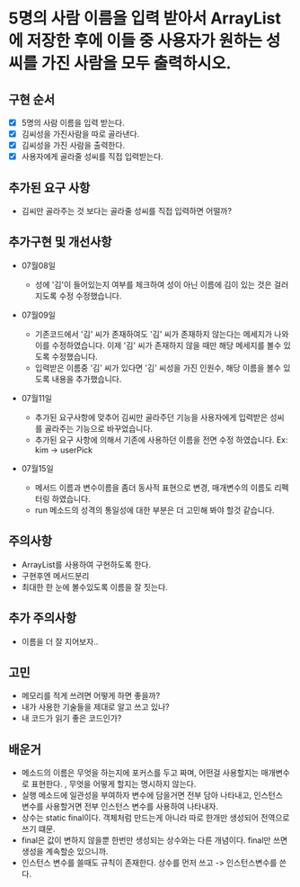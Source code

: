 # 5명의 사람 이름을 입력 받아서 ArrayList에 저장한 후에 이들 중 사용자가 원하는 성씨를 가진 사람을 모두 출력하시오.

## 구현 순서
- [x] 5명의 사람 이름을 입력 받는다.
- [x] 김씨성을 가진사람을 따로 골라낸다.
- [x] 김씨성을 가진 사람을 출력한다.
- [x] 사용자에게 골라줄 성씨를 직접 입력받는다.

## 추가된 요구 사항
- 김씨만 골라주는 것 보다는 골라줄 성씨를 직접 입력하면 어떨까?

## 추가구현 및 개선사항
- 07월08일
  - 성에 '김'이 들어있는지 여부를 체크하여 성이 아닌 이름에 김이 있는 것은 걸러지도록
    수정 수정했습니다.

- 07월09일
  - 기존코드에서 '김' 씨가 존재하여도 '김' 씨가 존재하지 않는다는 메세지가 나와 이를 수정하였습니다.
    이제 '김' 씨가 존재하지 않을 때만 해당 메세지를 볼수 있도록 수정했습니다.
  - 입력받은 이름중 '김' 씨가 있다면 '김' 씨성을 가진 인원수, 해당 이름을 볼수 있도록 내용을 추가했습니다.

- 07월11일
  - 추가된 요구사항에 맞추어 김씨만 골라주던 기능을 사용자에게 입력받은 성씨를 골라주는 기능으로 바꾸었습니다.
  - 추가된 요구 사항에 의해서 기존에 사용하던 이름을 전면 수정 하였습니다. Ex: kim -> userPick
  
- 07월15일
  - 메서드 이름과 변수이름을 좀더 동사적 표현으로 변경, 매개변수의 이름도 리펙터링 하였습니다.
  - run 메소드의 성격의 통일성에 대한 부분은 더 고민해 봐야 할것 같습니다.

## 주의사항
- ArrayList를 사용하여 구현하도록 한다.
- 구현후엔 메서드분리
- 최대한 한 눈에 볼수있도록 이름을 잘 짓는다.

## 추가 주의사항
- 이름을 더 잘 지어보자..

## 고민
- 메모리를 적게 쓰려면 어떻게 하면 좋을까?
- 내가 사용한 기술들을 제대로 알고 쓰고 있나?
- 내 코드가 읽기 좋은 코드인가?

## 배운거
- 메소드의 이름은 무엇을 하는지에 포커스를 두고 짜며, 어떤걸 사용할지는 매개변수로 표현한다. , 무엇을 어떻게 할지는 명시하지 않는다.
- 실행 메소드에 일관성을 부여하자 변수에 담을거면 전부 담아 나타내고, 인스턴스 변수를 사용할거면 전부 인스턴스 변수를 사용하여 나타내자.
- 상수는 static final이다. 객체처럼 만드는게 아니라 따로 한개만 생성되어 전역으로 쓰기 떄문.
- final은 값이 변하지 않을뿐 한번만 생성되는 상수와는 다른 개념이다. final만 쓰면 생성을 계속할순 있으니까.
- 인스턴스 변수를 쓸때도 규칙이 존재한다. 상수를 먼저 쓰고 -> 인스턴스변수를 쓴다.